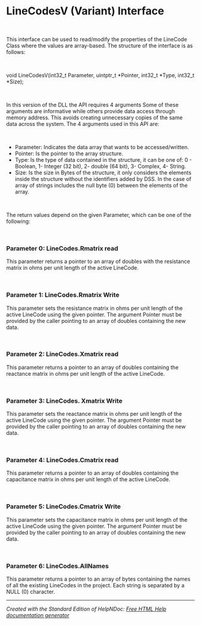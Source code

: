 # LineCodesV (Variant) Interface

[](<OpenDSSSharedlibrary-DirectDLL1.md>)

&nbsp;

This interface can be used to read/modify the properties of the LineCode Class where the values are array-based. The structure of the interface is as follows:

&nbsp;

void LineCodesV(int32\_t Parameter, uintptr\_t \*Pointer, int32\_t \*Type, int32\_t \*Size);

&nbsp;

In this version of the DLL the API requires 4 arguments Some of these arguments are informative while others provide data access through memory address. This avoids creating unnecessary copies of the same data across the system. The 4 arguments used in this API are:

&nbsp;

* Parameter: Indicates the data array that wants to be accessed/written.
* Pointer: Is the pointer to the array structure.
* Type: Is the type of data contained in the structure, it can be one of: 0 - Boolean, 1- Integer (32 bit), 2- double (64 bit), 3- Complex, 4- String.
* Size: Is the size in Bytes of the structure, it only considers the elements inside the structure without the identifiers added by DSS. In the case of array of strings includes the null byte (0) between the elements of the array.  

&nbsp;

The return values depend on the given Parameter, which can be one of the following:

&nbsp;

### Parameter 0: LineCodes.Rmatrix read

This parameter returns a pointer to an array of doubles with the resistance matrix in ohms per unit length of the active LineCode.

&nbsp;

### Parameter 1: LineCodes.Rmatrix Write

This parameter sets the resistance matrix in ohms per unit length of the active LineCode using the given pointer. The argument Pointer must be provided by the caller pointing to an array of doubles containing the new data.

&nbsp;

### Parameter 2: LineCodes.Xmatrix read

This parameter returns a pointer to an array of doubles containing the reactance matrix in ohms per unit length of the active LineCode.

&nbsp;

### Parameter 3: LineCodes. Xmatrix Write

This parameter sets the reactance matrix in ohms per unit length of the active LineCode using the given pointer. The argument Pointer must be provided by the caller pointing to an array of doubles containing the new data.

&nbsp;

### Parameter 4: LineCodes.Cmatrix read

This parameter returns a pointer to an array of doubles containing the capacitance matrix in ohms per unit length of the active LineCode.

&nbsp;

### Parameter 5: LineCodes.Cmatrix Write

This parameter sets the capacitance matrix in ohms per unit length of the active LineCode using the given pointer. The argument Pointer must be provided by the caller pointing to an array of doubles containing the new data.

&nbsp;

### Parameter 6: LineCodes.AllNames

This parameter returns a pointer to an array of bytes containing the names of all the existing LineCodes in the project. Each string is separated by a NULL (0) character.


***
_Created with the Standard Edition of HelpNDoc: [Free HTML Help documentation generator](<https://www.helpndoc.com>)_
